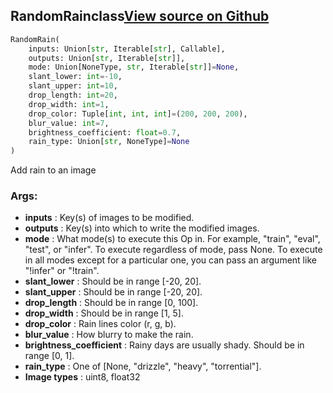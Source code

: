 ## RandomRain<span class="tag">class</span><a class="sourcelink" href=https://github.com/fastestimator/fastestimator/blob/r1.0/fastestimator/op/numpyop/univariate/random_rain.py/#L22-L67>View source on Github</a>
```python
RandomRain(
	inputs: Union[str, Iterable[str], Callable],
	outputs: Union[str, Iterable[str]],
	mode: Union[NoneType, str, Iterable[str]]=None,
	slant_lower: int=-10,
	slant_upper: int=10,
	drop_length: int=20,
	drop_width: int=1,
	drop_color: Tuple[int, int, int]=(200, 200, 200),
	blur_value: int=7,
	brightness_coefficient: float=0.7,
	rain_type: Union[str, NoneType]=None
)
```
Add rain to an image


<h3>Args:</h3>

* **inputs** :  Key(s) of images to be modified.
* **outputs** :  Key(s) into which to write the modified images.
* **mode** :  What mode(s) to execute this Op in. For example, "train", "eval", "test", or "infer". To execute        regardless of mode, pass None. To execute in all modes except for a particular one, you can pass an argument        like "!infer" or "!train".
* **slant_lower** :  Should be in range [-20, 20].
* **slant_upper** :  Should be in range [-20, 20].
* **drop_length** :  Should be in range [0, 100].
* **drop_width** :  Should be in range [1, 5].
* **drop_color** :  Rain lines color (r, g, b).
* **blur_value** :  How blurry to make the rain.
* **brightness_coefficient** :  Rainy days are usually shady. Should be in range [0, 1].
* **rain_type** :  One of [None, "drizzle", "heavy", "torrential"].
* **Image types** :     uint8, float32



